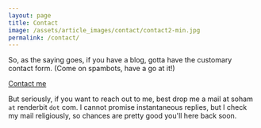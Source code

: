 ```yaml
---
layout: page
title: Contact
image: /assets/article_images/contact/contact2-min.jpg
permalink: /contact/
---
```


So, as the saying goes, if you have a blog, gotta have the customary contact form. (Come on spambots, have a go at it!)

<a href="https://sohambanerjee1.typeform.com/to/xvFJhK" class="typeform-share button" data-mode="drawer_left" data-hide-headers="true" data-hide-footer="true" target="_blank"> <i class="fa fa-envelope-o fa-fw"></i> Contact me </a>

But seriously, if you want to reach out to me, best drop me a mail at soham `at` renderbit `dot` com. I cannot promise instantaneous replies, but I check my mail religiously, so chances are pretty good you'll here back soon. 

<script> (function() { var qs,js,q,s,d=document, gi=d.getElementById, ce=d.createElement, gt=d.getElementsByTagName, id="typef_orm", b="https://embed.typeform.com/"; if(!gi.call(d,id)) { js=ce.call(d,"script"); js.id=id; js.src=b+"embed.js"; q=gt.call(d,"script")[0]; q.parentNode.insertBefore(js,q) } })() </script>
 